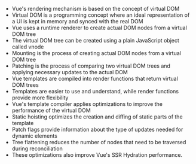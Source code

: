 - Vue's rendering mechanism is based on the concept of virtual DOM
- Virtual DOM is a programming concept where an ideal representation of a UI is kept in memory and synced with the real DOM
- Vue uses a runtime renderer to create actual DOM nodes from a virtual DOM tree
- The virtual DOM tree can be created using a plain JavaScript object called vnode
- Mounting is the process of creating actual DOM nodes from a virtual DOM tree
- Patching is the process of comparing two virtual DOM trees and applying necessary updates to the actual DOM
- Vue templates are compiled into render functions that return virtual DOM trees
- Templates are easier to use and understand, while render functions provide more flexibility
- Vue's template compiler applies optimizations to improve the performance of the virtual DOM
- Static hoisting optimizes the creation and diffing of static parts of the template
- Patch flags provide information about the type of updates needed for dynamic elements
- Tree flattening reduces the number of nodes that need to be traversed during reconciliation
- These optimizations also improve Vue's SSR Hydration performance.